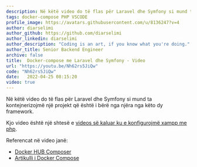 ```yaml
---
description: Në këtë video do të flas për Laravel dhe Symfony si mund ta kontejnerizojmë një projekt që është i bërë nga njëra nga këto dy framework.
tags: docker-compose PHP VSCODE
profile_image: https://avatars.githubusercontent.com/u/8136247?v=4
author: diarselimi
author_github: https://github.com/diarselimi
author_linkedin: diarselimi
author_description: "Coding is an art, if you know what you're doing."
author_title: Senior Backend Engineer
archive: false
title:  Docker-compose me Laravel dhe Symfony - Video
url: "https://youtu.be/Nh62rs5JiQw"
code: "Nh62rs5JiQw"
date:   2022-04-25 08:15:20
video: true
---
```


Në këtë video do të flas për Laravel dhe Symfony si mund ta kontejnerizojmë një projekt që është i bërë nga njëra nga këto dy framework.

Kjo video është një shtesë e [videos së kaluar ku e konfigurojmë xampp me php](https://programerat.github.io/2022/04/si-ta-paketoni-nje-php-me-docker-compose).

Referencat në video janë:
 * [Docker HUB Composer](https://hub.docker.com/_/composer)
 * [Artikulli i Docker Compose](https://programerat.github.io/2022/04/si-ta-paketoni-nje-php-me-docker-compose)



   



